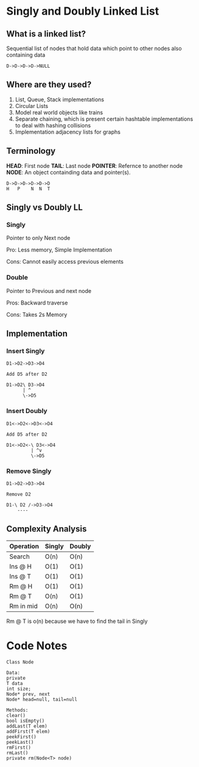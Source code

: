 # Singly and Doubly Linked List

## What is a linked list?

Sequential list of nodes that hold data which point to other nodes also containing data

```
D->D->D->D->NULL
```

## Where are they used?

1. List, Queue, Stack implementations
1. Circular Lists
1. Model real world objects like trains
1. Separate chaining, which is present certain hashtable implementations to deal with hashing collisions
1. Implementation adjacency lists for graphs

## Terminology

**HEAD**: First node 
**TAIL**: Last node 
**POINTER**: Refernce to another node 
**NODE**: An object containding data and pointer(s).

```
D->D->D->D->D->D
H   P    N  N  T
```

## Singly vs Doubly LL

### Singly

Pointer to only Next node

Pro: Less memory, Simple Implementation

Cons: Cannot easily access previous elements

### Double

Pointer to Previous and next node

Pros: Backward traverse

Cons: Takes 2s Memory


## Implementation

### Insert Singly

```
D1->D2->D3->D4

Add D5 after D2

D1->D2\ D3->D4
      | ^
      \->D5
```

### Insert Doubly

```
D1<->D2<->D3<->D4

Add D5 after D2

D1<->D2<-\ D3<->D4
         | ^v
         \->D5

```

### Remove Singly

```
D1->D2->D3->D4

Remove D2

D1-\ D2 /->D3->D4
    ----
```

## Complexity Analysis

| Operation | Singly | Doubly |
|-----------|--------|--------|
| Search    | O(n)   | O(n)   |
| Ins @ H   | O(1)   | O(1)   |
| Ins @ T   | O(1)   | O(1)   |
| Rm @ H    | O(1)   | O(1)   |
| Rm @ T    | O(n)   | O(1)   |
| Rm in mid | O(n)   | O(n)   |

Rm @ T is o(n) because we have to find the tail in Singly


# Code Notes

```
Class Node

Data:
private
T data
int size;
Node* prev, next
Node* head=null, tail=null

Methods:
clear()
bool isEmpty()
addLast(T elem)
addFirst(T elem)
peekFirst()
peekLast()
rmFirst()
rmLast()
private rm(Node<T> node)
```
